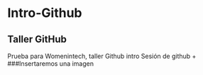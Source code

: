 # Intro-Github

## Taller GitHub
Prueba para Womenintech, taller Github intro
 Sesión de github
+
###Insertaremos una imagen